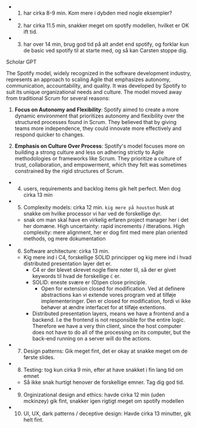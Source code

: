 - 1. har cirka 8-9 min. Kom mere i dybden med nogle eksempler?
- 2. har cirka 11.5 min, snakker meget om spotify modellen, hvilket er OK ift tid.
- 3. har over 14 min, brug god tid på alt andet end spotify, og forklar kun de basic ved spotify til at starte med, og så kan Carsten stoppe dig.

Scholar GPT

The Spotify model, widely recognized in the software development industry, represents an approach to scaling Agile that emphasizes autonomy, communication, accountability, and quality. It was developed by Spotify to suit its unique organizational needs and culture. The model moved away from traditional Scrum for several reasons:

1. **Focus on Autonomy and Flexibility**: Spotify aimed to create a more dynamic environment that prioritizes autonomy and flexibility over the structured processes found in Scrum. They believed that by giving teams more independence, they could innovate more effectively and respond quicker to changes.
    
2. **Emphasis on Culture Over Process**: Spotify's model focuses more on building a strong culture and less on adhering strictly to Agile methodologies or frameworks like Scrum. They prioritize a culture of trust, collaboration, and empowerment, which they felt was sometimes constrained by the rigid structures of Scrum.

- 4. users, requirements and backlog items gik helt perfect. Men dog cirka 13 min
- 5. Complexity models:  cirka 12 min. `kig mere på houston` husk at snakke om hvilke processor vi har ved de forskellige dyr.
	- snak om man skal have en virkelig erfaren project manager her i det her domæne. High uncertainty: rapid increments / itterations. High complexity: mere alignment, her er dog fint med mere plan oriented methods, og mere dokumentation
- 6. Software architecture: cirka 13 min.
	- Kig mere ind i C4, forskellige SOLID principper og kig mere ind i hvad distributed presentation layer det er.
		- C4 er der blevet skrevet nogle flere noter til, så der er givet keywords til hvad de forskellige `C` er.
		- SOLID: eneste svære er (O)pen close principle.
			- Open for extension closed for modification. Ved at definere abstractions kan vi extende vores program ved at tilføje implementeringer. Den er closed for modification, fordi vi ikke behøver at ændre interfacet for at tilføje extentions.
		- Distributed presentation layers, means we have a frontend and a backend. I.e the frontend is not responsible for the entire logic. Therefore we have a very thin client, since the host computer does not have to do all of the processing on its computer, but the back-end running on a server will do the actions.
- 7. Design patterns: Gik meget fint, det er okay at snakke meget om de første slides. 
- 8. Testing: tog kun cirka 9 min, efter at have snakket i fin lang tid om emnet
	- Så ikke snak hurtigt henover de forskellige emner. Tag dig god tid.
- 9. Orginizational design and ethics: havde cirka 12 min (uden mckinzey) gik fint, snakker igen rigtigt meget om spotify modellen
- 10. UI, UX, dark patterns / deceptive design: Havde cirka 13 minutter, gik helt fint.